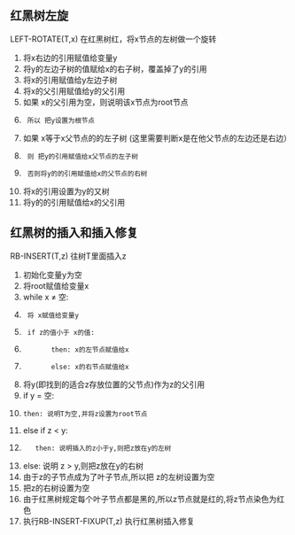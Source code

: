 ## 红黑树左旋
LEFT-ROTATE(T,x) 在红黑树红，将x节点的左树做一个旋转
1. 将x右边的引用赋值给变量y
2. 将y的左边子树的值赋给x的右子树，覆盖掉了y的引用
3. 将x的引用赋值给y左边子树
4. 将x的父引用赋值给y的父引用
5. 如果 x的父引用为空，则说明该x节点为root节点
6.      所以 把y设置为根节点
7. 如果 x等于x父节点的的左子树 (这里需要判断x是在他父节点的左边还是右边）
8.      则 把y的引用赋值给x父节点的左子树
9.      否则将y的的引用赋值给x的父节点的右树
10. 将x的引用设置为y的又树
11. 将y的的引用赋值给x的父引用

## 红黑树的插入和插入修复
RB-INSERT(T,z) 往树T里面插入z
1. 初始化变量y为空
2. 将root赋值给变量x
3. while x ≠ 空:
4.      将 x赋值给变量y
5.      if z的值小于 x的值:
6.            then: x的左节点赋值给x
7.            else: x的右节点赋值给x
8. 将y(即找到的适合z存放位置的父节点)作为z的父引用
9. if y = 空:
10.     then: 说明T为空,并将z设置为root节点
11. else if z < y:
12.        then: 说明插入的z小于y,则把z放在y的左树
13. else: 说明 z > y,则把z放在y的右树
14. 由于z的子节点成为了叶子节点,所以把 z的左树设置为空
15. 把z的右树设置为空
16. 由于红黑树规定每个叶子节点都是黑的,所以z节点就是红的,将z节点染色为红色
17. 执行RB-INSERT-FIXUP(T,z) 执行红黑树插入修复
